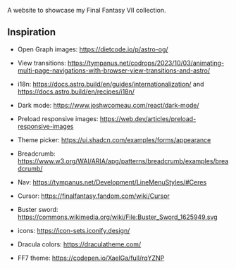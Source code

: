 A website to showcase my Final Fantasy VII collection.

## Inspiration

- Open Graph images: https://dietcode.io/p/astro-og/
- View transitions: https://tympanus.net/codrops/2023/10/03/animating-multi-page-navigations-with-browser-view-transitions-and-astro/
- i18n: https://docs.astro.build/en/guides/internationalization/ and https://docs.astro.build/en/recipes/i18n/
- Dark mode: https://www.joshwcomeau.com/react/dark-mode/
- Preload responsive images: https://web.dev/articles/preload-responsive-images

- Theme picker: https://ui.shadcn.com/examples/forms/appearance
- Breadcrumb: https://www.w3.org/WAI/ARIA/apg/patterns/breadcrumb/examples/breadcrumb/
- Nav: https://tympanus.net/Development/LineMenuStyles/#Ceres

- Cursor: https://finalfantasy.fandom.com/wiki/Cursor
- Buster sword: https://commons.wikimedia.org/wiki/File:Buster_Sword_1625949.svg
- icons: https://icon-sets.iconify.design/

- Dracula colors: https://draculatheme.com/
- FF7 theme: https://codepen.io/XaelGa/full/rqYZNP
